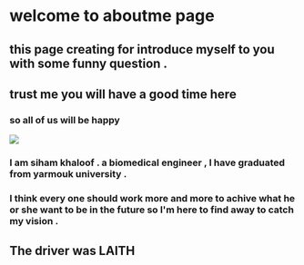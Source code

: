 # welcome to aboutme page 
## this page creating for introduce myself to you with some funny question .
## trust me you will have a good time here 
### so all of us will be happy 
![](https://image.shutterstock.com/image-vector/orange-emotion-logo-template-260nw-1038451717.jpg)
### I am siham khaloof . a biomedical engineer , I have graduated from yarmouk university .
### I think every one should work more and more to achive what he or she want to be in the future so I'm here to find away to catch my vision .
## The driver was LAITH